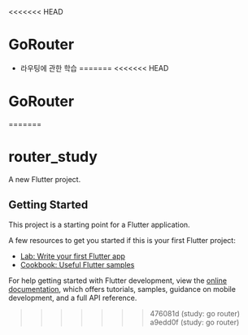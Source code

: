 <<<<<<< HEAD
# GoRouter

* 라우팅에 관한 학습
=======
<<<<<<< HEAD
# GoRouter
=======
# router_study

A new Flutter project.

## Getting Started

This project is a starting point for a Flutter application.

A few resources to get you started if this is your first Flutter project:

- [Lab: Write your first Flutter app](https://docs.flutter.dev/get-started/codelab)
- [Cookbook: Useful Flutter samples](https://docs.flutter.dev/cookbook)

For help getting started with Flutter development, view the
[online documentation](https://docs.flutter.dev/), which offers tutorials,
samples, guidance on mobile development, and a full API reference.
>>>>>>> 476081d (study: go router)
>>>>>>> a9edd0f (study: go router)
